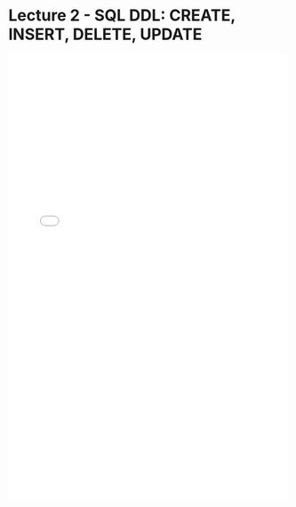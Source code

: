 # Lecture 2 - SQL DDL: CREATE, INSERT, DELETE, UPDATE

<iframe src="../data_540_lecture2_sql_ddl.pdf" width="100%" height="800px" frameBorder="0"> </iframe>